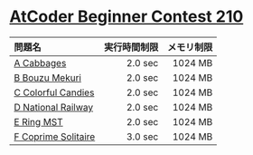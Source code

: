 # [AtCoder Beginner Contest 210](https://atcoder.jp/contests/abc210)

問題名 | 実行時間制限 | メモリ制限
:-- | --: | --:
[A Cabbages](https://atcoder.jp/contests/abc210/tasks/abc210_a) | 2.0 sec | 1024 MB
[B Bouzu Mekuri](https://atcoder.jp/contests/abc210/tasks/abc210_b) | 2.0 sec | 1024 MB
[C Colorful Candies](https://atcoder.jp/contests/abc210/tasks/abc210_c) | 2.0 sec | 1024 MB
[D National Railway](https://atcoder.jp/contests/abc210/tasks/abc210_d) | 2.0 sec | 1024 MB
[E Ring MST](https://atcoder.jp/contests/abc210/tasks/abc210_e) | 2.0 sec | 1024 MB
[F Coprime Solitaire](https://atcoder.jp/contests/abc210/tasks/abc210_f) | 3.0 sec | 1024 MB
